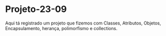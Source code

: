 # Projeto-23-09
Aqui tá registrado um projeto que fizemos com Classes, Atributos, Objetos, Encapsulamento, herança, polimorfismo e collections.
